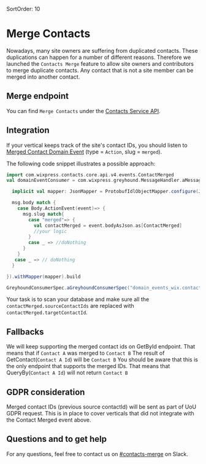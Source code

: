 SortOrder: 10
# Merge Contacts

Nowadays, many site owners are suffering from duplicated contacts.
These duplications can happen for a number of different reasons.
Therefore we launched the `Contacts Merge` feature
to allow site owners and contributors to merge duplicate contacts.
Any contact that is not a site member can be merged into another contact.

## Merge endpoint

You can find `Merge Contacts` under the
[Contacts Service API][contacts-service-proto].

## Integration

If your vertical keeps track of the site's contact IDs,
you should listen to [Merged Contact Domain Event][contact-merged-event]
(type = `Action`, slug = `merged`).

The following code snippet illustrates a possible approach:

```scala
import com.wixpress.contacts.core.api.v4.events.ContactMerged
val domainEventConsumer = com.wixpress.greyhound.MessageHandler.aMessageHandler[DomainEvent]((msg: DomainEvent) => {

  implicit val mapper: JsonMapper = ProtobufIdlObjectMapper.configure(JsonMapper.objectMapperFromTemplate)

  msg.body match {
    case Body.ActionEvent(event)=> {
      msg.slug match{
        case "merged"=> {
          val contactMerged = event.bodyAsJson.as[ContactMerged]
          //your logic
        }
        case _ => //doNothing
      }
    }
   case _ => // doNothing
  }

}).withMapper(mapper).build

GreyhoundConsumerSpec.aGreyhoundConsumerSpec("domain_events_wix.contacts.v4.contact", domainEventConsumer).withGroup("grp")
```

Your task is to scan your database
and make sure all the `contactMerged.sourceContactIds`
are replaced with `contactMerged.targetContactId`.

## Fallbacks

We will keep supporting the merged contact ids on GetById endpoint.
That means that if `Contact A` was merged to `Contact B`
The result of GetContact(`Contact A Id`) will be `Contact B`
You should be aware that this is the only endpoint that supports the merged IDs.
That means that QueryBy(`Contact A Id`) will not return `Contact B`

## GDPR consideration

Merged contact IDs (previous source contactId)
will be sent as part of UoU GDPR request.
This is in place to cover verticals that did not integrate
with the Contact Merged event above.

## Questions and to get help

For any questions,
feel free to contact us on [#contacts-merge][slack-contacts-merge] on Slack.

[contacts-service-proto]: https://github.com/wix-private/crm/blob/master/contacts/core/contacts-api/src/main/proto/v4/contacts_service.proto
[contact-merged-event]: crm.contacts.contacts-v4.contact-merged-domain-event
[slack-contacts-merge]: https://wix.slack.com/archives/C019MHAFV50